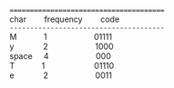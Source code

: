 
`======================================`  
char &nbsp;&nbsp;&nbsp;&nbsp;&nbsp;&nbsp; frequency &nbsp;&nbsp;&nbsp;&nbsp;&nbsp;&nbsp; code  
`--------------------------------------`  
M &nbsp;&nbsp;&nbsp;&nbsp;&nbsp;&nbsp;&nbsp;&nbsp;&nbsp;&nbsp; 1 &nbsp;&nbsp;&nbsp;&nbsp;&nbsp;&nbsp;&nbsp;&nbsp;&nbsp;&nbsp;&nbsp;&nbsp;&nbsp;&nbsp;&nbsp;&nbsp;&nbsp;&nbsp;&nbsp; 01111  
y &nbsp;&nbsp;&nbsp;&nbsp;&nbsp;&nbsp;&nbsp;&nbsp;&nbsp;&nbsp;&nbsp; 2 &nbsp;&nbsp;&nbsp;&nbsp;&nbsp;&nbsp;&nbsp;&nbsp;&nbsp;&nbsp;&nbsp;&nbsp;&nbsp;&nbsp;&nbsp;&nbsp;&nbsp;&nbsp;&nbsp; 1000  
space &nbsp;&nbsp;&nbsp; 4 &nbsp;&nbsp;&nbsp;&nbsp;&nbsp;&nbsp;&nbsp;&nbsp;&nbsp;&nbsp;&nbsp;&nbsp;&nbsp;&nbsp;&nbsp;&nbsp;&nbsp;&nbsp;&nbsp; 000  
T &nbsp;&nbsp;&nbsp;&nbsp;&nbsp;&nbsp;&nbsp;&nbsp;&nbsp;&nbsp; 1 &nbsp;&nbsp;&nbsp;&nbsp;&nbsp;&nbsp;&nbsp;&nbsp;&nbsp;&nbsp;&nbsp;&nbsp;&nbsp;&nbsp;&nbsp;&nbsp;&nbsp;&nbsp;&nbsp;&nbsp; 01110  
e &nbsp;&nbsp;&nbsp;&nbsp;&nbsp;&nbsp;&nbsp;&nbsp;&nbsp;&nbsp;&nbsp; 2   &nbsp;&nbsp;&nbsp;&nbsp;&nbsp;&nbsp;&nbsp;&nbsp;&nbsp;&nbsp;&nbsp;&nbsp;&nbsp;&nbsp;&nbsp;&nbsp;&nbsp;&nbsp;&nbsp; 0011    

